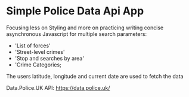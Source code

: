 # Simple Police Data Api App

Focusing less on Styling and more on practicing writing concise asynchronous Javascript for multiple search parameters:
- 'List of forces'
- 'Street-level crimes'
- 'Stop and searches by area'
- 'Crime Categories;

The users latitude, longitude and current date are used to fetch the data

Data.Police.UK API: https://data.police.uk/